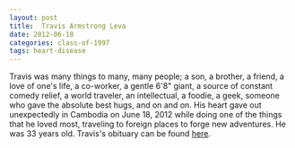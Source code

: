 ```yaml
---
layout: post
title:  Travis Armstrong Leva
date: 2012-06-18
categories: class-of-1997
tags: heart-disease
---
```

Travis was many things to many, many people; a son, a brother, a friend, a love of one's life, a co-worker, a gentle 6'8" giant, a source of constant comedy relief, a world traveler, an intellectual, a foodie, a geek, someone who gave the absolute best hugs, and on and on. His heart gave out unexpectedly in Cambodia on June 18, 2012 while doing one of the things that he loved most, traveling to foreign places to forge new adventures. He was 33 years old. Travis's obituary can be found [here](http://tinyurl.com/pace5kk).
